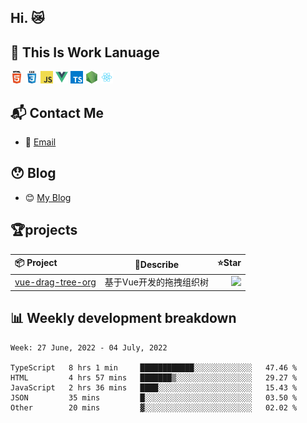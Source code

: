 
## Hi. :crying_cat_face:
## :memo: This Is Work Lanuage

<code><img height="20" src="https://raw.githubusercontent.com/github/explore/80688e429a7d4ef2fca1e82350fe8e3517d3494d/topics/html/html.png"></code>
<code><img height="20" src="https://raw.githubusercontent.com/github/explore/80688e429a7d4ef2fca1e82350fe8e3517d3494d/topics/css/css.png"></code>
<code><img height="20" src="https://raw.githubusercontent.com/github/explore/80688e429a7d4ef2fca1e82350fe8e3517d3494d/topics/javascript/javascript.png"></code>
<code><img height="20" src="https://raw.githubusercontent.com/github/explore/80688e429a7d4ef2fca1e82350fe8e3517d3494d/topics/vue/vue.png"></code>
<code><img height="20" src="https://raw.githubusercontent.com/github/explore/80688e429a7d4ef2fca1e82350fe8e3517d3494d/topics/typescript/typescript.png"></code>
<code><img height="20" src="https://raw.githubusercontent.com/github/explore/80688e429a7d4ef2fca1e82350fe8e3517d3494d/topics/nodejs/nodejs.png"></code>
<code><img height="20" src="https://raw.githubusercontent.com/github/explore/80688e429a7d4ef2fca1e82350fe8e3517d3494d/topics/react/react.png"></code>

## :mailbox_with_mail: Contact Me
 - :email: [Email](mailto:wangdabao@js.org)
## :hushed: Blog
 - :blush: [My Blog](https://wangdabao.js.cool)

## :trophy:projects
| 📦 Project      | :pencil:Describe | :star:Star  |
| :--------- | :--: | -----------: |
| [vue-drag-tree-org](https://github.com/wangdabaoqq/vue-drag-tree)    |  基于Vue开发的拖拽组织树  |   <img src="https://img.shields.io/badge/stars-260-success">  |
## :bar_chart: Weekly development breakdown
<!--START_SECTION:waka-->
```text
Week: 27 June, 2022 - 04 July, 2022

TypeScript   8 hrs 1 min     ████████████░░░░░░░░░░░░░   47.46 % 
HTML         4 hrs 57 mins   ███████▒░░░░░░░░░░░░░░░░░   29.27 % 
JavaScript   2 hrs 36 mins   ████░░░░░░░░░░░░░░░░░░░░░   15.43 % 
JSON         35 mins         █░░░░░░░░░░░░░░░░░░░░░░░░   03.50 % 
Other        20 mins         ▓░░░░░░░░░░░░░░░░░░░░░░░░   02.02 % 
```
<!--END_SECTION:waka-->


